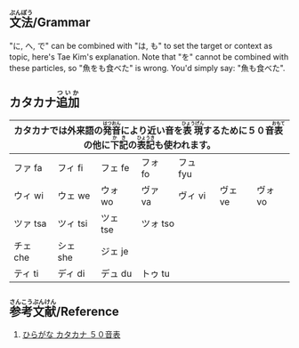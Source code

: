## <ruby>文法<rt>ぶんぽう</rt></ruby>/Grammar

"に, へ, で" can be combined with "は, も" to set the target or context as topic, here's Tae Kim's explanation. Note that "を" cannot be combined with these particles, so "魚をも食べた" is wrong. You'd simply say: "魚も食べた".

## カタカナ<ruby>追加<rt>ついか</rt></ruby>

<table><thead>
  <tr>
    <th colspan="7">カタカナでは外来語の<ruby>発音<rt>はつおん</rt></ruby>により近い音を<ruby>表現<rt>ひょうげん</rt></ruby>するために５０音<ruby>表<rt>おもて</rt></ruby>の他に<ruby>下記<rt>かき</rt></ruby>の<ruby>表記<rt>ひょうき</rt></ruby>も使われます。</th>
  </tr></thead>
<tbody>
  <tr>
    <td>ファ fa</td>
    <td>フィ fi</td>
    <td>フェ fe</td>
    <td>フォ fo</td>
    <td>フュ fyu</td>
    <td></td>
    <td></td>
  </tr>
  <tr>
    <td>ウィ wi</td>
    <td>ウェ we</td>
    <td>ウォ wo</td>
    <td>ヴァ va</td>
    <td>ヴィ vi</td>
    <td>ヴェ ve</td>
    <td>ヴォ vo</td>
  </tr>
  <tr>
    <td>ツァ tsa</td>
    <td>ツィ tsi</td>
    <td>ツェ tse</td>
    <td colspan="4">ツォ tso</td>
  </tr>
  <tr>
    <td>チェ che</td>
    <td>シェ she</td>
    <td colspan="5">ジェ je</td>
  </tr>
  <tr>
    <td>ティ ti</td>
    <td>ディ di</td>
    <td>デュ du</td>
    <td colspan="4">トゥ tu</td>
  </tr>
</tbody>
</table>

## <ruby>参考文献<rt>さんこうぶんけん</rt></ruby>/Reference

1. [ひらがな カタカナ ５０音表](https://www.coscom.co.jp/hiragana-katakana/kanatable-j.html)
